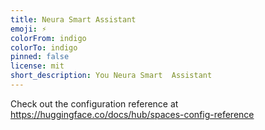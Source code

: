 ```yaml
---
title: Neura Smart Assistant
emoji: ⚡
colorFrom: indigo
colorTo: indigo
pinned: false
license: mit
short_description: You Neura Smart  Assistant
---
```


Check out the configuration reference at https://huggingface.co/docs/hub/spaces-config-reference
